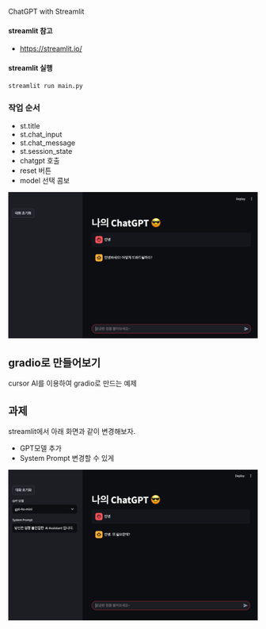 
ChatGPT with Streamlit

#### streamlit 참고
- https://streamlit.io/


#### streamlit 실행
```bash
streamlit run main.py
```


### 작업 순서
- st.title
- st.chat_input
- st.chat_message
- st.session_state
- chatgpt 호출
- reset 버튼
- model 선택 콤보

![](attachments/Pasted%20image%2020250305193245.png)


## gradio로 만들어보기

cursor AI를 이용하여 gradio로 만드는 예제


## 과제
streamlit에서 아래 화면과 같이 변경해보자.
- GPT모델 추가
- System Prompt 변경할 수 있게

![](attachments/Pasted%20image%2020250305193115.png)